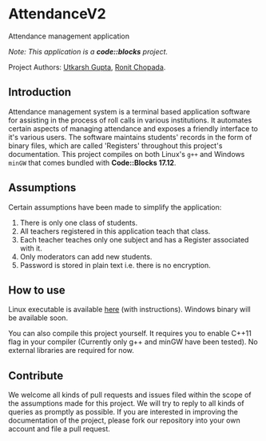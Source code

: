 # AttendanceV2
 Attendance management application
 
 _Note: This application is a **code::blocks** project._

Project Authors: [Utkarsh Gupta](https://www.github.com/utk-dev), [Ronit Chopada](https://www.github.com/ronit9586).

## Introduction

Attendance management system is a terminal based application software for assisting in the process of roll calls in various institutions. It automates certain aspects of managing attendance and exposes a friendly interface to it's various users. The software maintains students' records in the form of binary files, which are called 'Registers' throughout this project's documentation. This project compiles on both Linux's `g++` and Windows `minGW` that comes bundled with **Code::Blocks 17.12**. 


## Assumptions

Certain assumptions have been made to simplify the application:

1. There is only one class of students.
2. All teachers registered in this application teach that class.
3. Each teacher teaches only one subject and has a Register associated with it.
4. Only moderators can add new students.
5. Password is stored in plain text i.e. there is no encryption.


## How to use

Linux executable is available [here](https://github.com/utk-dev/AttendanceV2/releases/tag/v0.1-alpha) (with instructions).
Windows binary will be available soon.

You can also compile this project yourself. It requires you to enable C++11 flag in your compiler (Currently only g++ and minGW have been tested). No external libraries are required for now.


## Contribute

We welcome all kinds of pull requests and issues filed within the scope of the assumptions made for this project. We will try to reply to all kinds of queries as promptly as possible. If you are interested in improving the documentation of the project, please fork our repository into your own account and file a pull request.